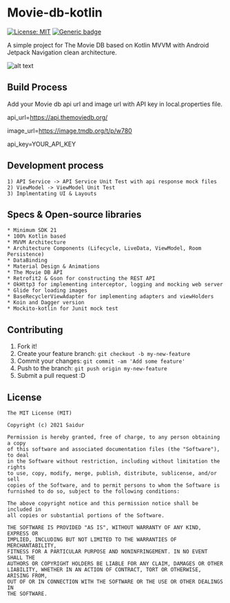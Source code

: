 # Movie-db-kotlin
<snippet>
  <content><![CDATA[
# ${1:Project Name}

[![License: MIT](https://img.shields.io/badge/License-MIT-yellow.svg)](https://opensource.org/licenses/MIT) [![Generic badge](https://img.shields.io/badge/Github-Saidur-<COLOR>.svg)](https://shields.io/)


A simple project for The Movie DB based on Kotlin MVVM with Android Jetpack Navigation clean architecture.

![alt text](https://github.com/saidurcse/movie-db-kotlin/blob/main/app/src/main/assets/home.PNG)

## Build Process

Add your Movie db api url and image url with API key in local.properties file.

api_url=https://api.themoviedb.org/

image_url=https://image.tmdb.org/t/p/w780

api_key=YOUR_API_KEY

## Development process

<!Based on Test-driven development.-->

    1) API Service -> API Service Unit Test with api response mock files
    2) ViewModel -> ViewModel Unit Test
    3) Implmentating UI & Layouts

## Specs & Open-source libraries

    * Minimum SDK 21
    * 100% Kotlin based
    * MVVM Architecture
    * Architecture Components (Lifecycle, LiveData, ViewModel, Room Persistence)
    * DataBinding
    * Material Design & Animations
    * The Movie DB API
    * Retrofit2 & Gson for constructing the REST API
    * OkHttp3 for implementing interceptor, logging and mocking web server
    * Glide for loading images
    * BaseRecyclerViewAdapter for implementing adapters and viewHolders
    * Koin and Dagger version
    * Mockito-kotlin for Junit mock test

<!--## Contributor

![alt text](https://avatars.githubusercontent.com/u/6915467?s=160&v=4)-->

## Contributing

1. Fork it!
2. Create your feature branch: `git checkout -b my-new-feature`
3. Commit your changes: `git commit -am 'Add some feature'`
4. Push to the branch: `git push origin my-new-feature`
5. Submit a pull request :D

## License

```
The MIT License (MIT)

Copyright (c) 2021 Saidur

Permission is hereby granted, free of charge, to any person obtaining a copy
of this software and associated documentation files (the "Software"), to deal
in the Software without restriction, including without limitation the rights
to use, copy, modify, merge, publish, distribute, sublicense, and/or sell
copies of the Software, and to permit persons to whom the Software is
furnished to do so, subject to the following conditions:

The above copyright notice and this permission notice shall be included in
all copies or substantial portions of the Software.

THE SOFTWARE IS PROVIDED "AS IS", WITHOUT WARRANTY OF ANY KIND, EXPRESS OR
IMPLIED, INCLUDING BUT NOT LIMITED TO THE WARRANTIES OF MERCHANTABILITY,
FITNESS FOR A PARTICULAR PURPOSE AND NONINFRINGEMENT. IN NO EVENT SHALL THE
AUTHORS OR COPYRIGHT HOLDERS BE LIABLE FOR ANY CLAIM, DAMAGES OR OTHER
LIABILITY, WHETHER IN AN ACTION OF CONTRACT, TORT OR OTHERWISE, ARISING FROM,
OUT OF OR IN CONNECTION WITH THE SOFTWARE OR THE USE OR OTHER DEALINGS IN
THE SOFTWARE.
```

</content>
</snippet>

